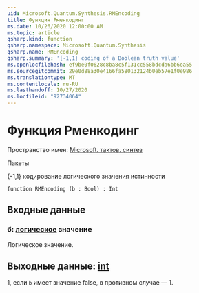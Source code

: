 ```yaml
---
uid: Microsoft.Quantum.Synthesis.RMEncoding
title: Функция Рменкодинг
ms.date: 10/26/2020 12:00:00 AM
ms.topic: article
qsharp.kind: function
qsharp.namespace: Microsoft.Quantum.Synthesis
qsharp.name: RMEncoding
qsharp.summary: '{-1,1} coding of a Boolean truth value'
ms.openlocfilehash: ef9be0f0628c8ba8c5f131cc558bdcda6bb6ea55
ms.sourcegitcommit: 29e0d88a30e4166fa580132124b0eb57e1f0e986
ms.translationtype: MT
ms.contentlocale: ru-RU
ms.lasthandoff: 10/27/2020
ms.locfileid: "92734064"
---
```

# <a name="rmencoding-function"></a>Функция Рменкодинг

Пространство имен: [Microsoft. тактов. синтез](xref:Microsoft.Quantum.Synthesis)

Пакеты [](https://nuget.org/packages/)


{-1,1} кодирование логического значения истинности

```qsharp
function RMEncoding (b : Bool) : Int
```


## <a name="input"></a>Входные данные

### <a name="b--bool"></a>б: [логическое](xref:microsoft.quantum.lang-ref.bool) значение

Логическое значение.



## <a name="output--int"></a>Выходные данные: [int](xref:microsoft.quantum.lang-ref.int)

1, если `b` имеет значение false, в противном случае — 1.